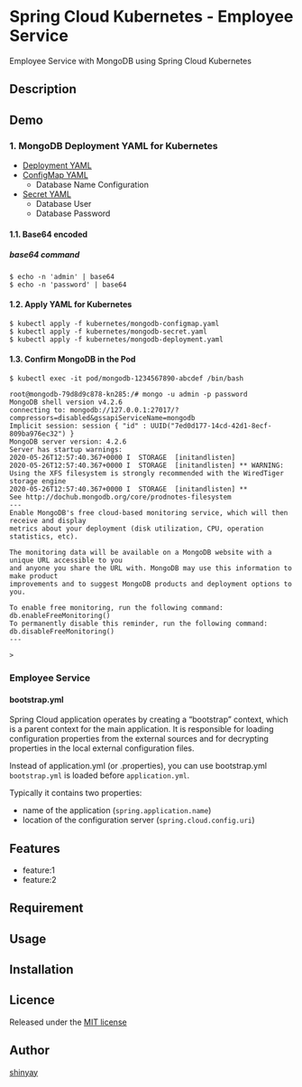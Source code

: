 # Spring Cloud Kubernetes - Employee Service

Employee Service with MongoDB using Spring Cloud Kubernetes

## Description

## Demo
### 1. MongoDB Deployment YAML for Kubernetes
- [Deployment YAML](kubernetes/mongodb-deployment.yml)
- [ConfigMap YAML](kubernetes/mongodb-configmap.yml)
  - Database Name Configuration
- [Secret YAML](kubernetes/mongodb-secret.yml)
  - Database User
  - Database Password

#### 1.1. Base64 encoded
##### base64 command
```shell script
$ echo -n 'admin' | base64
$ echo -n 'password' | base64
```

#### 1.2. Apply YAML for Kubernetes
```shell script
$ kubectl apply -f kubernetes/mongodb-configmap.yaml
$ kubectl apply -f kubernetes/mongodb-secret.yaml
$ kubectl apply -f kubernetes/mongodb-deployment.yaml
```

#### 1.3. Confirm MongoDB in the Pod
```shell script
$ kubectl exec -it pod/mongodb-1234567890-abcdef /bin/bash
```

```shell script
root@mongodb-79d8d9c878-kn285:/# mongo -u admin -p password
MongoDB shell version v4.2.6
connecting to: mongodb://127.0.0.1:27017/?compressors=disabled&gssapiServiceName=mongodb
Implicit session: session { "id" : UUID("7ed0d177-14cd-42d1-8ecf-809ba976ec32") }
MongoDB server version: 4.2.6
Server has startup warnings:
2020-05-26T12:57:40.367+0000 I  STORAGE  [initandlisten]
2020-05-26T12:57:40.367+0000 I  STORAGE  [initandlisten] ** WARNING: Using the XFS filesystem is strongly recommended with the WiredTiger storage engine
2020-05-26T12:57:40.367+0000 I  STORAGE  [initandlisten] **          See http://dochub.mongodb.org/core/prodnotes-filesystem
---
Enable MongoDB's free cloud-based monitoring service, which will then receive and display
metrics about your deployment (disk utilization, CPU, operation statistics, etc).

The monitoring data will be available on a MongoDB website with a unique URL accessible to you
and anyone you share the URL with. MongoDB may use this information to make product
improvements and to suggest MongoDB products and deployment options to you.

To enable free monitoring, run the following command: db.enableFreeMonitoring()
To permanently disable this reminder, run the following command: db.disableFreeMonitoring()
---

>
```

### Employee Service
#### bootstrap.yml
Spring Cloud application operates by creating a “bootstrap” context, which is a parent context for the main application.
It is responsible for loading configuration properties from the external sources and for decrypting properties in the local external configuration files.

Instead of application.yml (or .properties), you can use bootstrap.yml
`bootstrap.yml` is loaded before `application.yml`.

Typically it contains two properties:
- name of the application (`spring.application.name`)
- location of the configuration server (`spring.cloud.config.uri`)

## Features

- feature:1
- feature:2

## Requirement

## Usage

## Installation

## Licence

Released under the [MIT license](https://gist.githubusercontent.com/shinyay/56e54ee4c0e22db8211e05e70a63247e/raw/34c6fdd50d54aa8e23560c296424aeb61599aa71/LICENSE)

## Author

[shinyay](https://github.com/shinyay)
